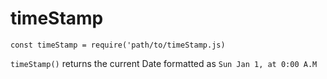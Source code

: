 # timeStamp

```
const timeStamp = require('path/to/timeStamp.js)
```

`timeStamp()` returns the current Date formatted as `Sun Jan 1, at 0:00 A.M`
